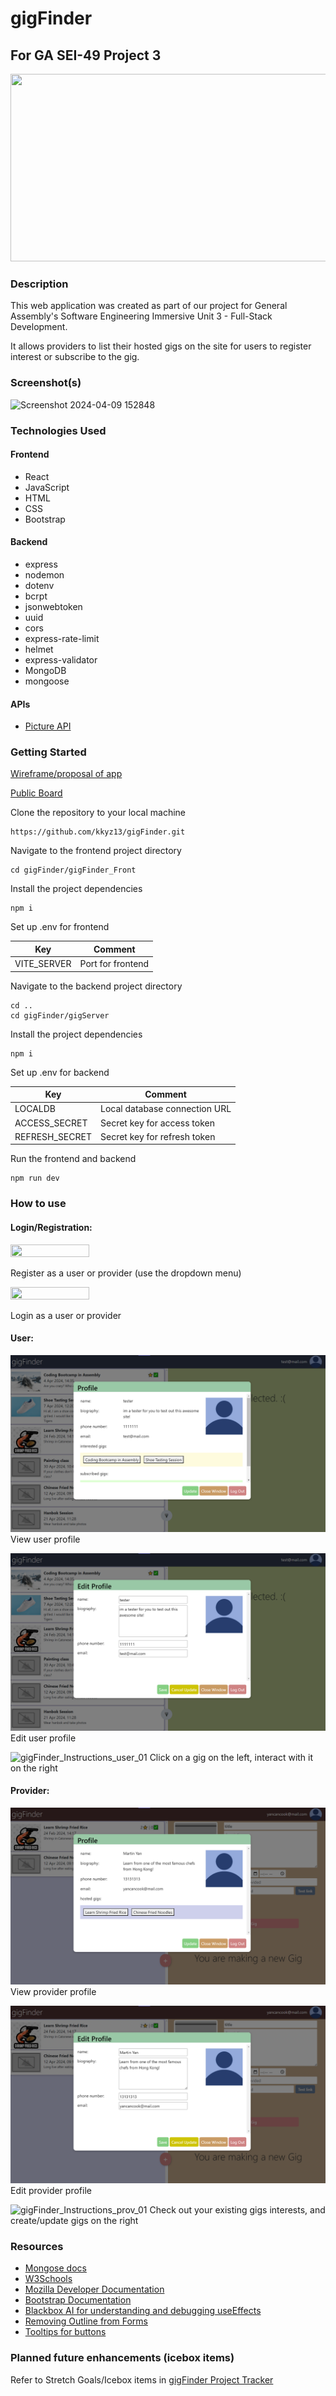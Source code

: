 # gigFinder

## For GA SEI-49 Project 3


<img src="https://github.com/kkyz13/gigFinder/assets/155720573/23efd84d-97ed-4d31-93ce-f9cb1b68951f" width="1000px" height="300px">

### Description

This web application was created as part of our project for General Assembly's Software Engineering Immersive Unit 3 - Full-Stack Development.

It allows providers to list their hosted gigs on the site for users to register interest or subscribe to the gig.

### Screenshot(s)

![Screenshot 2024-04-09 152848](https://github.com/kkyz13/gigFinder/assets/155720573/06043e95-60bd-42ad-b696-9744084542f4)

### Technologies Used

#### Frontend

- React
- JavaScript
- HTML
- CSS
- Bootstrap

#### Backend

- express
- nodemon
- dotenv
- bcrpt
- jsonwebtoken
- uuid
- cors
- express-rate-limit
- helmet
- express-validator
- MongoDB
- mongoose

#### APIs

- [Picture API](https://cloudinary.com)

### Getting Started

[Wireframe/proposal of app](https://docs.google.com/presentation/d/1-pWMwRm3kN_ONexkmp4uwbNtbjchvpokQJfq2NDFS5I/edit#slide=id.p)

[Public Board](https://github.com/users/kkyz13/projects/2/views/1)

Clone the repository to your local machine

```
https://github.com/kkyz13/gigFinder.git
```

Navigate to the frontend project directory

```
cd gigFinder/gigFinder_Front
```

Install the project dependencies

```
npm i
```

Set up .env for frontend

| Key         | Comment           |
| ----------- | ----------------- |
| VITE_SERVER | Port for frontend |

Navigate to the backend project directory

```
cd ..
cd gigFinder/gigServer
```

Install the project dependencies

```
npm i
```

Set up .env for backend

| Key            | Comment                       |
| -------------- | ----------------------------- |
| LOCALDB        | Local database connection URL |
| ACCESS_SECRET  | Secret key for access token   |
| REFRESH_SECRET | Secret key for refresh token  |

Run the frontend and backend

```
npm run dev
```

### How to use

#### Login/Registration:

<img src="https://github.com/kkyz13/gigFinder/assets/155720573/9053c283-31e4-4d11-82a4-9fff9c55ac68" width=50% height=50%>

Register as a user or provider (use the dropdown menu)

<img src="https://github.com/kkyz13/gigFinder/assets/155720573/b3c1784a-be74-4195-b82e-2fc0e49699b3" width=50% height=50%>

Login as a user or provider

#### User:

![view_user_profile](./readme_screenshots/image.png)
View user profile

![edit_user_profile](./readme_screenshots/image-1.png)
Edit user profile

![gigFinder_Instructions_user_01](https://github.com/kkyz13/gigFinder/assets/155720573/faf9cbd1-b3d7-4280-808d-b8c3eff31a5b)
Click on a gig on the left, interact with it on the right

#### Provider:

![view_provider_profile](./readme_screenshots/image-2.png)
View provider profile

![edit_provider_profile](./readme_screenshots/image-3.png)
Edit provider profile

![gigFinder_Instructions_prov_01](https://github.com/kkyz13/gigFinder/assets/155720573/bfd0baf7-8cd9-420d-bbab-c9738629c1fc)
Check out your existing gigs interests, and create/update gigs on the right

### Resources

- [Mongose docs](https://mongoosejs.com/docs/)
- [W3Schools](https://www.w3schools.com/js/)
- [Mozilla Developer Documentation](https://developer.mozilla.org/en-US/docs/Learn/Tools_and_testing/Client-side_JavaScript_frameworks/React_getting_started)
- [Bootstrap Documentation](https://getbootstrap.com/docs/5.3/getting-started/introduction/)
- [Blackbox AI for understanding and debugging useEffects](https://www.blackbox.ai)
- [Removing Outline from Forms](https://stackoverflow.com/questions/3397113/how-to-remove-focus-border-outline-around-text-input-boxes-chrome)
- [Tooltips for buttons](https://stackoverflow.com/questions/2238239/tooltips-for-button-elements)

### Planned future enhancements (icebox items)

Refer to Stretch Goals/Icebox items in [gigFinder Project Tracker](https://github.com/users/kkyz13/projects/2/views/1)
